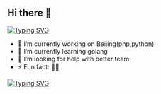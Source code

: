 ## Hi there 👋
[![Typing SVG](https://readme-typing-svg.herokuapp.com?font=Fira+Code&pause=1000&color=2DF2F7&background=FF8E3B00&center=true&vCenter=true&multiline=true&random=true&width=435&lines=%E5%87%A1%E4%BA%8B%E9%A2%84%E5%88%99%E7%AB%8B%EF%BC%8C%E4%B8%8D%E9%A2%84%E5%88%99%E5%BA%9F%E3%80%82)](https://git.io/typing-svg)

- 🔭 I’m currently working on Beijing(php,python)
- 🌱 I’m currently learning golang
- 🤔 I’m looking for help with better team
- ⚡ Fun fact: 🏃‍♂️
  
[![Typing SVG](https://readme-typing-svg.herokuapp.com?font=Fira+Code&pause=1000&center=true&multiline=true&width=435&height=120&lines=%E9%9D%92%E9%9D%92%E9%99%B5%E4%B8%8A%E6%9F%8F%EF%BC%8C%E7%A3%8A%E7%A3%8A%E6%B6%A7%E4%B8%AD%E7%9F%B3%E3%80%82;+%E4%BA%BA%E7%94%9F%E5%A4%A9%E5%9C%B0%E9%97%B4%EF%BC%8C%E5%BF%BD%E5%A6%82%E8%BF%9C%E8%A1%8C%E5%AE%A2%E3%80%82+;+%E6%96%97%E9%85%92%E7%9B%B8%E5%A8%B1%E4%B9%90%EF%BC%8C%E8%81%8A%E5%8E%9A%E4%B8%8D%E4%B8%BA%E8%96%84%E3%80%82;%E9%A9%B1%E8%BD%A6%E7%AD%96%E9%A9%BD%E9%A9%AC%EF%BC%8C%E6%B8%B8%E6%88%8F%E5%AE%9B%E4%B8%8E%E6%B4%9B%E3%80%82)](https://git.io/typing-svg)
